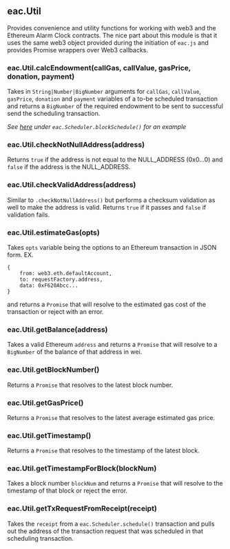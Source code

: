 ## eac.Util

Provides convenience and utility functions for working with web3
and the Ethereum Alarm Clock contracts. The nice part about this module 
is that it uses the same web3 object provided during the initiation
of `eac.js` and provides Promise wrappers over Web3 callbacks.

### eac.Util.calcEndowment(callGas, callValue, gasPrice, donation, payment)

Takes in `String|Number|BigNumber` arguments for `callGas`, `callValue`,
`gasPrice`, `donation` and `payment` variables of a to-be scheduled
transaction and returns a `BigNumber` of the required endowment to be
sent to successful send the scheduling transaction.

_See [here](./scheduler) under `eac.Scheduler.blockSchedule()` for an example_

### eac.Util.checkNotNullAddress(address)

Returns `true` if the address is not equal to the NULL_ADDRESS (0x0...0)
and `false` if the address is the NULL_ADDRESS.

### eac.Util.checkValidAddress(address)

Similar to `.checkNotNullAddress()` but performs a checksum validation 
as well to make the address is valid. Returns `true` if it passes and
`false` if validation fails.

### eac.Util.estimateGas(opts)

Takes `opts` variable being the options to an Ethereum transaction in JSON
form. EX.

```
{
    from: web3.eth.defaultAccount,
    to: requestFactory.address,
    data: 0xF620Abcc...
}
```

and returns a `Promise` that will resolve to the estimated gas cost of
the transaction or reject with an error.

### eac.Util.getBalance(address)

Takes a valid Ethereum `address` and returns a `Promise` that will resolve
to a `BigNumber` of the balance of that address in wei.

### eac.Util.getBlockNumber()

Returns a `Promise` that resolves to the latest block number.

### eac.Util.getGasPrice()

Returns a `Promise` that resolves to the latest average estimated
gas price.

### eac.Util.getTimestamp()

Returns a `Promise` that resolves to the timestamp of the latest
block.

### eac.Util.getTimestampForBlock(blockNum)

Takes a block number `blockNum` and returns a `Promise` that will resolve
to the timestamp of that block or reject the error.

### eac.Util.getTxRequestFromReceipt(receipt)

Takes the `receipt` from a `eac.Scheduler.schedule()` transaction and
pulls out the address of the transaction request that was scheduled in
that scheduling transaction.